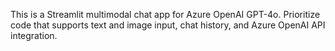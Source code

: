 <!-- Use this file to provide workspace-specific custom instructions to Copilot. For more details, visit https://code.visualstudio.com/docs/copilot/copilot-customization#_use-a-githubcopilotinstructionsmd-file -->

This is a Streamlit multimodal chat app for Azure OpenAI GPT-4o. Prioritize code that supports text and image input, chat history, and Azure OpenAI API integration.
